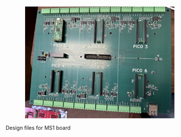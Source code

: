 <p align="center">
  <img src="https://github.com/mechanical-software-inc/MS1_board/blob/main/Images/block3.jpg?raw=true" width="400" title="block 3 image">
</p>

Design files for MS1 board
